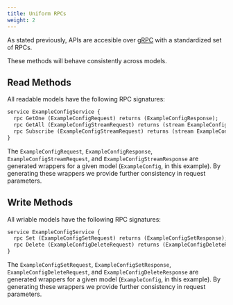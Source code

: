 ```yaml
---
title: Uniform RPCs
weight: 2
---
```


As stated previously, APIs are accesible over [gRPC](https://grpc.io/) with a standardized set of RPCs.

These methods will behave consistently across models.


## Read Methods

All readable models have the following RPC signatures:

```protobuf
service ExampleConfigService {
  rpc GetOne (ExampleConfigRequest) returns (ExampleConfigResponse);
  rpc GetAll (ExampleConfigStreamRequest) returns (stream ExampleConfigStreamResponse);
  rpc Subscribe (ExampleConfigStreamRequest) returns (stream ExampleConfigStreamResponse);
}
```

The `ExampleConfigRequest`, `ExampleConfigResponse`, `ExampleConfigStreamRequest`, and `ExampleConfigStreamResponse` are generated wrappers for a given model (`ExampleConfig`, in this example). By generating these wrappers we provide further consistency in request parameters.


## Write Methods

All wriable models have the following RPC signatures:

```protobuf
service ExampleConfigService {
  rpc Set (ExampleConfigSetRequest) returns (ExampleConfigSetResponse);
  rpc Delete (ExampleConfigDeleteRequest) returns (ExampleConfigDeleteResponse);
}
```
The `ExampleConfigSetRequest`, `ExampleConfigSetResponse`, `ExampleConfigDeleteRequest`, and `ExampleConfigDeleteResponse` are generated wrappers for a given model (`ExampleConfig`, in this example). By generating these wrappers we provide further consistency in request parameters.
